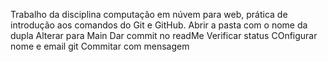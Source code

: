 Trabalho da disciplina computação em núvem para web, prática de introdução aos comandos do Git e GitHub.
Abrir a pasta com o nome da dupla
Alterar para Main
Dar commit no readMe
Verificar status
COnfigurar nome e email git
Commitar com mensagem